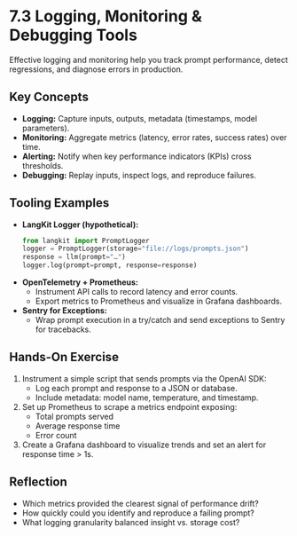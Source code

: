 # 7.3 Logging, Monitoring & Debugging Tools

Effective logging and monitoring help you track prompt performance, detect regressions, and diagnose errors in production.

## Key Concepts

- **Logging:** Capture inputs, outputs, metadata (timestamps, model parameters).  
- **Monitoring:** Aggregate metrics (latency, error rates, success rates) over time.  
- **Alerting:** Notify when key performance indicators (KPIs) cross thresholds.  
- **Debugging:** Replay inputs, inspect logs, and reproduce failures.

## Tooling Examples

- **LangKit Logger (hypothetical):**  
  ```python
  from langkit import PromptLogger
  logger = PromptLogger(storage="file://logs/prompts.json")
  response = llm(prompt="…")
  logger.log(prompt=prompt, response=response)
  ```
- **OpenTelemetry + Prometheus:**  
  - Instrument API calls to record latency and error counts.  
  - Export metrics to Prometheus and visualize in Grafana dashboards.  
- **Sentry for Exceptions:**  
  - Wrap prompt execution in a try/catch and send exceptions to Sentry for tracebacks.

## Hands-On Exercise

1. Instrument a simple script that sends prompts via the OpenAI SDK:
   - Log each prompt and response to a JSON or database.  
   - Include metadata: model name, temperature, and timestamp.
2. Set up Prometheus to scrape a metrics endpoint exposing:
   - Total prompts served  
   - Average response time  
   - Error count  
3. Create a Grafana dashboard to visualize trends and set an alert for response time > 1s.

## Reflection

- Which metrics provided the clearest signal of performance drift?  
- How quickly could you identify and reproduce a failing prompt?  
- What logging granularity balanced insight vs. storage cost?
